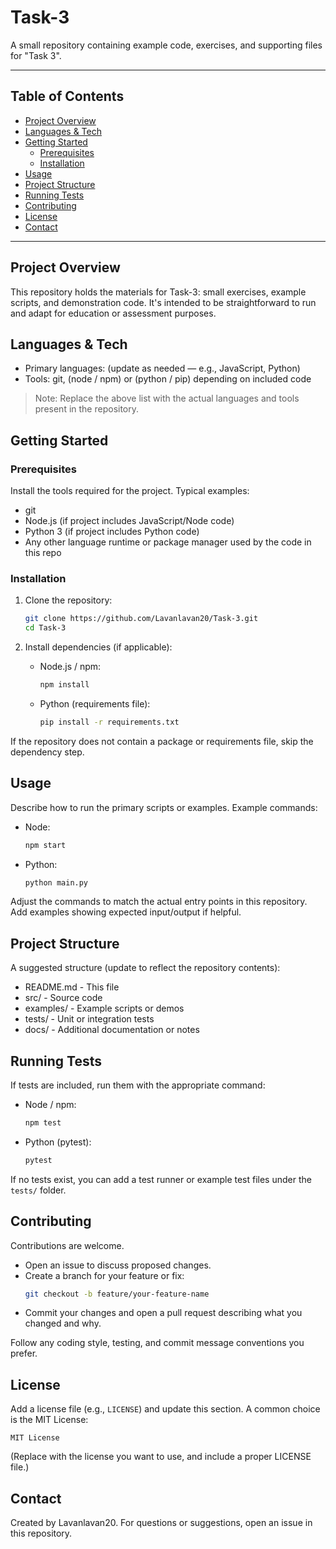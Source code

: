 # Task-3

A small repository containing example code, exercises, and supporting files for "Task 3".

---

## Table of Contents

- [Project Overview](#project-overview)
- [Languages & Tech](#languages--tech)
- [Getting Started](#getting-started)
  - [Prerequisites](#prerequisites)
  - [Installation](#installation)
- [Usage](#usage)
- [Project Structure](#project-structure)
- [Running Tests](#running-tests)
- [Contributing](#contributing)
- [License](#license)
- [Contact](#contact)

---

## Project Overview

This repository holds the materials for Task-3: small exercises, example scripts, and demonstration code. It's intended to be straightforward to run and adapt for education or assessment purposes.

## Languages & Tech

- Primary languages: (update as needed — e.g., JavaScript, Python)
- Tools: git, (node / npm) or (python / pip) depending on included code

> Note: Replace the above list with the actual languages and tools present in the repository.

## Getting Started

### Prerequisites

Install the tools required for the project. Typical examples:

- git
- Node.js (if project includes JavaScript/Node code)
- Python 3 (if project includes Python code)
- Any other language runtime or package manager used by the code in this repo

### Installation

1. Clone the repository:
   ```bash
   git clone https://github.com/Lavanlavan20/Task-3.git
   cd Task-3
   ```

2. Install dependencies (if applicable):
   - Node.js / npm:
     ```bash
     npm install
     ```
   - Python (requirements file):
     ```bash
     pip install -r requirements.txt
     ```

If the repository does not contain a package or requirements file, skip the dependency step.

## Usage

Describe how to run the primary scripts or examples. Example commands:

- Node:
  ```bash
  npm start
  ```
- Python:
  ```bash
  python main.py
  ```

Adjust the commands to match the actual entry points in this repository. Add examples showing expected input/output if helpful.

## Project Structure

A suggested structure (update to reflect the repository contents):

- README.md - This file
- src/ - Source code
- examples/ - Example scripts or demos
- tests/ - Unit or integration tests
- docs/ - Additional documentation or notes

## Running Tests

If tests are included, run them with the appropriate command:

- Node / npm:
  ```bash
  npm test
  ```
- Python (pytest):
  ```bash
  pytest
  ```

If no tests exist, you can add a test runner or example test files under the `tests/` folder.

## Contributing

Contributions are welcome.

- Open an issue to discuss proposed changes.
- Create a branch for your feature or fix:
  ```bash
  git checkout -b feature/your-feature-name
  ```
- Commit your changes and open a pull request describing what you changed and why.

Follow any coding style, testing, and commit message conventions you prefer.

## License

Add a license file (e.g., `LICENSE`) and update this section. A common choice is the MIT License:

```
MIT License
```

(Replace with the license you want to use, and include a proper LICENSE file.)

## Contact

Created by Lavanlavan20. For questions or suggestions, open an issue in this repository.
